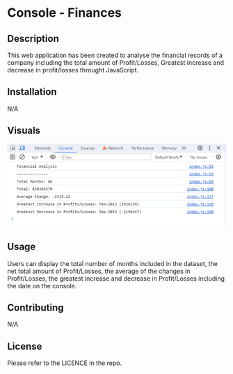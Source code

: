 # Console - Finances

## Description
This web application has been created to analyse the financial records of a company including the total amount of Profit/Losses, Greatest increase and decrease in profit/losses throught JavaScript.

## Installation
N/A

## Visuals
![application screenshot](/images/2023-12-30.png)

## Usage
Users can display the total number of months included in the dataset, the net total amount of Profit/Losses, the average of the changes in Profit/Losses, the greatest increase and decrease in Profit/Losses including the date on the console.

## Contributing
N/A

## License
Please refer to the LICENCE in the repo.